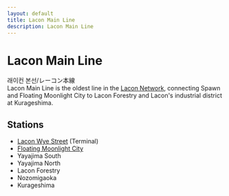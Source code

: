 ```yaml
---
layout: default
title: Lacon Main Line
description: Lacon Main Line
---
```


# Lacon Main Line

래이컨 본선/レーコン本線<br>
Lacon Main Line is the oldest line in the [Lacon Network](rail-networks/lcn), connecting Spawn and Floating Moonlight City to Lacon Forestry and Lacon's industrial district at Kurageshima.<br>

## Stations

- [Lacon Wye Street](/rail-stations/lcn-wye-street) (Terminal)
- [Floating Moonlight City](/rail-stations/floating-moonlight-city)
- Yayajima South
- Yayajima North
- Lacon Forestry
- Nozomigaoka
- Kurageshima
